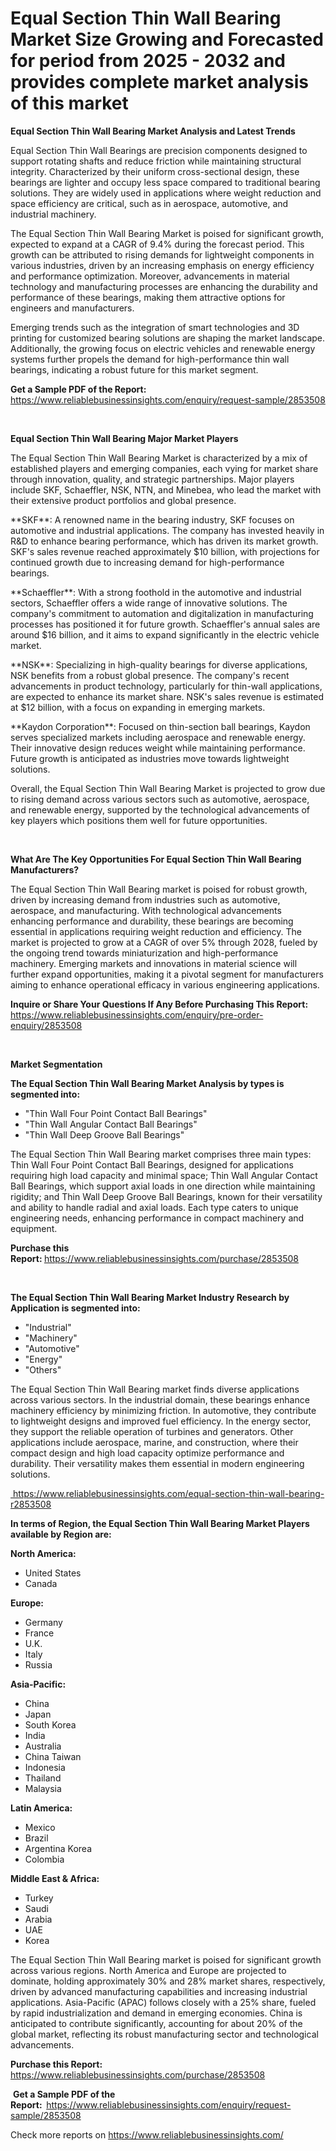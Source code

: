 <p><h1>Equal Section Thin Wall Bearing Market Size Growing and Forecasted for period from 2025 - 2032 and provides complete market analysis of this market</h1></p><p><strong>Equal Section Thin Wall Bearing Market Analysis and Latest Trends</strong></p>
<p><p>Equal Section Thin Wall Bearings are precision components designed to support rotating shafts and reduce friction while maintaining structural integrity. Characterized by their uniform cross-sectional design, these bearings are lighter and occupy less space compared to traditional bearing solutions. They are widely used in applications where weight reduction and space efficiency are critical, such as in aerospace, automotive, and industrial machinery.</p><p>The Equal Section Thin Wall Bearing Market is poised for significant growth, expected to expand at a CAGR of 9.4% during the forecast period. This growth can be attributed to rising demands for lightweight components in various industries, driven by an increasing emphasis on energy efficiency and performance optimization. Moreover, advancements in material technology and manufacturing processes are enhancing the durability and performance of these bearings, making them attractive options for engineers and manufacturers. </p><p>Emerging trends such as the integration of smart technologies and 3D printing for customized bearing solutions are shaping the market landscape. Additionally, the growing focus on electric vehicles and renewable energy systems further propels the demand for high-performance thin wall bearings, indicating a robust future for this market segment.</p></p>
<p><strong>Get a Sample PDF of the Report:&nbsp;</strong> <a href="https://www.reliablebusinessinsights.com/enquiry/request-sample/2853508?utm_campaign=3356&utm_medium=2&utm_source=Github&utm_content=ia&utm_term=12032025&utm_id=equal-section-thin-wall-bearing">https://www.reliablebusinessinsights.com/enquiry/request-sample/2853508</a></p>
<p>&nbsp;</p>
<p><strong>Equal Section Thin Wall Bearing Major Market Players</strong></p>
<p><p>The Equal Section Thin Wall Bearing Market is characterized by a mix of established players and emerging companies, each vying for market share through innovation, quality, and strategic partnerships. Major players include SKF, Schaeffler, NSK, NTN, and Minebea, who lead the market with their extensive product portfolios and global presence.</p><p>**SKF**: A renowned name in the bearing industry, SKF focuses on automotive and industrial applications. The company has invested heavily in R&D to enhance bearing performance, which has driven its market growth. SKF's sales revenue reached approximately $10 billion, with projections for continued growth due to increasing demand for high-performance bearings.</p><p>**Schaeffler**: With a strong foothold in the automotive and industrial sectors, Schaeffler offers a wide range of innovative solutions. The company's commitment to automation and digitalization in manufacturing processes has positioned it for future growth. Schaeffler's annual sales are around $16 billion, and it aims to expand significantly in the electric vehicle market.</p><p>**NSK**: Specializing in high-quality bearings for diverse applications, NSK benefits from a robust global presence. The company's recent advancements in product technology, particularly for thin-wall applications, are expected to enhance its market share. NSK's sales revenue is estimated at $12 billion, with a focus on expanding in emerging markets.</p><p>**Kaydon Corporation**: Focused on thin-section ball bearings, Kaydon serves specialized markets including aerospace and renewable energy. Their innovative design reduces weight while maintaining performance. Future growth is anticipated as industries move towards lightweight solutions. </p><p>Overall, the Equal Section Thin Wall Bearing Market is projected to grow due to rising demand across various sectors such as automotive, aerospace, and renewable energy, supported by the technological advancements of key players which positions them well for future opportunities.</p></p>
<p>&nbsp;</p>
<p><strong>What Are The Key Opportunities For Equal Section Thin Wall Bearing Manufacturers?</strong></p>
<p><p>The Equal Section Thin Wall Bearing market is poised for robust growth, driven by increasing demand from industries such as automotive, aerospace, and manufacturing. With technological advancements enhancing performance and durability, these bearings are becoming essential in applications requiring weight reduction and efficiency. The market is projected to grow at a CAGR of over 5% through 2028, fueled by the ongoing trend towards miniaturization and high-performance machinery. Emerging markets and innovations in material science will further expand opportunities, making it a pivotal segment for manufacturers aiming to enhance operational efficacy in various engineering applications.</p></p>
<p><strong>Inquire or Share Your Questions If Any Before Purchasing This Report:</strong> <a href="https://www.reliablebusinessinsights.com/enquiry/pre-order-enquiry/2853508?utm_campaign=3356&utm_medium=2&utm_source=Github&utm_content=ia&utm_term=12032025&utm_id=equal-section-thin-wall-bearing">https://www.reliablebusinessinsights.com/enquiry/pre-order-enquiry/2853508</a></p>
<p>&nbsp;</p>
<p><strong>Market Segmentation</strong></p>
<p><strong>The Equal Section Thin Wall Bearing Market Analysis by types is segmented into:</strong></p>
<p><ul><li>"Thin Wall Four Point Contact Ball Bearings"</li><li>"Thin Wall Angular Contact Ball Bearings"</li><li>"Thin Wall Deep Groove Ball Bearings"</li></ul></p>
<p><p>The Equal Section Thin Wall Bearing market comprises three main types: Thin Wall Four Point Contact Ball Bearings, designed for applications requiring high load capacity and minimal space; Thin Wall Angular Contact Ball Bearings, which support axial loads in one direction while maintaining rigidity; and Thin Wall Deep Groove Ball Bearings, known for their versatility and ability to handle radial and axial loads. Each type caters to unique engineering needs, enhancing performance in compact machinery and equipment.</p></p>
<p><strong>Purchase this Report:&nbsp;</strong><a href="https://www.reliablebusinessinsights.com/purchase/2853508?utm_campaign=3356&utm_medium=2&utm_source=Github&utm_content=ia&utm_term=12032025&utm_id=equal-section-thin-wall-bearing">https://www.reliablebusinessinsights.com/purchase/2853508</a></p>
<p>&nbsp;</p>
<p><strong>The Equal Section Thin Wall Bearing Market Industry Research by Application is segmented into:</strong></p>
<p><ul><li>"Industrial"</li><li>"Machinery"</li><li>"Automotive"</li><li>"Energy"</li><li>"Others"</li></ul></p>
<p><p>The Equal Section Thin Wall Bearing market finds diverse applications across various sectors. In the industrial domain, these bearings enhance machinery efficiency by minimizing friction. In automotive, they contribute to lightweight designs and improved fuel efficiency. In the energy sector, they support the reliable operation of turbines and generators. Other applications include aerospace, marine, and construction, where their compact design and high load capacity optimize performance and durability. Their versatility makes them essential in modern engineering solutions.</p></p>
<p><a href="https://www.reliablebusinessinsights.com/equal-section-thin-wall-bearing-r2853508?utm_campaign=3356&utm_medium=2&utm_source=Github&utm_content=ia&utm_term=12032025&utm_id=equal-section-thin-wall-bearing">&nbsp;https://www.reliablebusinessinsights.com/equal-section-thin-wall-bearing-r2853508</a></p>
<p><strong>In terms of Region, the Equal Section Thin Wall Bearing Market Players available by Region are:</strong></p>
<p>
    <p> <strong> North America: </strong>
        <ul>
            <li>United States</li>
            <li>Canada</li>
        </ul>
        </p> 
    <p> <strong> Europe: </strong>
        <ul>
            <li>Germany</li>
            <li>France</li>
            <li>U.K.</li>
            <li>Italy</li>
            <li>Russia</li>
        </ul>
        </p> 
    <p> <strong> Asia-Pacific: </strong>
        <ul>
            <li>China</li>
            <li>Japan</li>
            <li>South Korea</li>
            <li>India</li>
            <li>Australia</li>
            <li>China Taiwan</li>
            <li>Indonesia</li>
            <li>Thailand</li>
            <li>Malaysia</li>
        </ul>
        </p> 
    <p> <strong> Latin America: </strong>
        <ul>
            <li>Mexico</li>
            <li>Brazil</li>
            <li>Argentina Korea</li>
            <li>Colombia</li>
        </ul>
        </p> 
    <p> <strong> Middle East & Africa: </strong>
        <ul>
            <li>Turkey</li>
            <li>Saudi</li>
            <li>Arabia</li>
            <li>UAE</li>
            <li>Korea</li>
        </ul>
    </p>
    </p>
<p><p>The Equal Section Thin Wall Bearing market is poised for significant growth across various regions. North America and Europe are projected to dominate, holding approximately 30% and 28% market shares, respectively, driven by advanced manufacturing capabilities and increasing industrial applications. Asia-Pacific (APAC) follows closely with a 25% share, fueled by rapid industrialization and demand in emerging economies. China is anticipated to contribute significantly, accounting for about 20% of the global market, reflecting its robust manufacturing sector and technological advancements.</p></p>
<p><strong>Purchase this Report: </strong><a href="https://www.reliablebusinessinsights.com/purchase/2853508?utm_campaign=3356&utm_medium=2&utm_source=Github&utm_content=ia&utm_term=12032025&utm_id=equal-section-thin-wall-bearing">https://www.reliablebusinessinsights.com/purchase/2853508</a></p>
<p>&nbsp;<strong>Get a Sample PDF of the Report:&nbsp;&nbsp;</strong><a href="https://www.reliablebusinessinsights.com/enquiry/request-sample/2853508?utm_campaign=3356&utm_medium=2&utm_source=Github&utm_content=ia&utm_term=12032025&utm_id=equal-section-thin-wall-bearing">https://www.reliablebusinessinsights.com/enquiry/request-sample/2853508</a></p>
<p><strong></strong></p>
<p>Check more reports on <a href="https://www.reliablebusinessinsights.com/?utm_campaign=3356&utm_medium=2&utm_source=Github&utm_content=ia&utm_term=12032025&utm_id=equal-section-thin-wall-bearing">https://www.reliablebusinessinsights.com/</a></p>